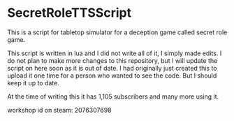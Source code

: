 # SecretRoleTTSScript
This is a script for tabletop simulator for a deception game called secret role game. 

This script is written in lua and I did not write all of it, I simply made edits. 
I do not plan to make more changes to this repository, but I will update the script on here soon as it is out of date. I had originally just created this to upload it one time for a person who wanted to see the code. But I should keep it up to date. 

At the time of writing this it has 1,105 subscribers and many more using it.

workshop id on steam: 2076307698
